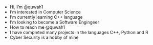 -  Hi, I’m @quwah1
-  I’m interested in Computer Science
-  I’m currently learning C++ language
-  I’m looking to become a Software Engingeer
-  How to reach me @quwah1
-  I have completed many projects in the languages C++, Python and R
-  Cyber Security is a hobby of mine
  

<!---
quwah1/quwah1 is a ✨ special ✨ repository because its `README.md` (this file) appears on your GitHub profile.
You can click the Preview link to take a look at your changes.
--->
